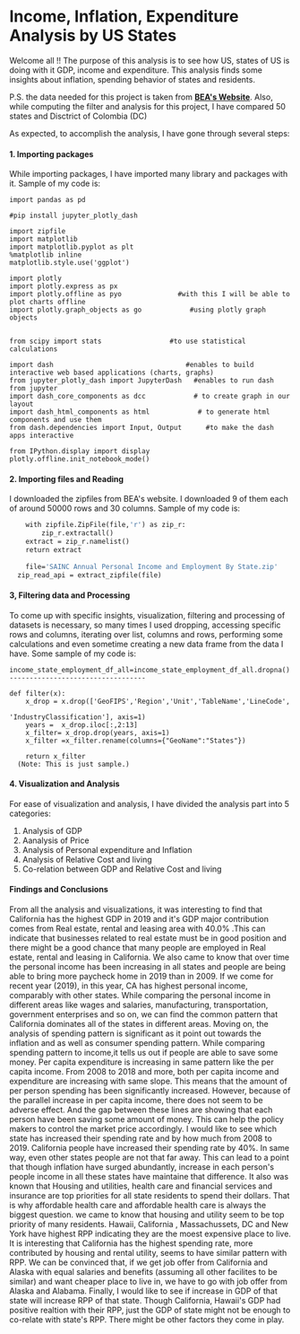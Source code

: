 # Income, Inflation, Expenditure Analysis by US States

Welcome all !! The purpose of this analysis is to see how US, states of US is doing with it GDP, income and expenditure. This analysis finds some insights about inflation, spending behavior of states and residents. 

P.S. the data needed for this project is taken from **[BEA's Website](https://apps.bea.gov/regional/downloadzip.cfm)**. Also, while computing the filter and analysis 
for this project, I have compared 50 states and Disctrict of Colombia (DC)

As expected, to accomplish the analysis, I have gone through several steps:

#### 1. Importing packages
While importing packages, I have imported many library and packages with it. Sample of my code is:
```
import pandas as pd

#pip install jupyter_plotly_dash

import zipfile
import matplotlib
import matplotlib.pyplot as plt
%matplotlib inline
matplotlib.style.use('ggplot')

import plotly
import plotly.express as px
import plotly.offline as pyo              #with this I will be able to plot charts offline
import plotly.graph_objects as go            #using plotly graph objects


from scipy import stats                 #to use statistical calculations

import dash                                 #enables to build interactive web based applications (charts, graphs)
from jupyter_plotly_dash import JupyterDash   #enables to run dash from jupyter
import dash_core_components as dcc            # to create graph in our layout 
import dash_html_components as html            # to generate html components and use them
from dash.dependencies import Input, Output      #to make the dash apps interactive

from IPython.display import display
plotly.offline.init_notebook_mode()
```
#### 2. Importing files and Reading
I downloaded the zipfiles from BEA's website. I downloaded 9 of them each of around 50000 rows and 30 columns.
Sample of my code is:
```def extract_zipfile(file):                        #extracting downloaded zipfiles
    with zipfile.ZipFile(file,'r') as zip_r:
        zip_r.extractall()
    extract = zip_r.namelist()
    return extract
    
    file='SAINC Annual Personal Income and Employment By State.zip'
  zip_read_api = extract_zipfile(file)
 ```
#### 3, Filtering data and Processing
To come up with specific insights, visualization, filtering and processing of datasets is necessary, so many times I used dropping, accessing specific rows and columns, iterating over list, columns and rows, performing some calculations and even sometime creating a new data frame from the data I have.
Some sample of my code is:
```
income_state_employment_df_all=income_state_employment_df_all.dropna()
----------------------------------

def filter(x):
    x_drop = x.drop(['GeoFIPS','Region','Unit','TableName','LineCode',
                                                               'IndustryClassification'], axis=1)
    years =  x_drop.iloc[:,2:13]
    x_filter= x_drop.drop(years, axis=1)
    x_filter =x_filter.rename(columns={"GeoName":"States"})
    
    return x_filter  
  (Note: This is just sample.)
   ```
#### 4. Visualization and Analysis
  
  For ease of visualization and analysis, I have divided the analysis part into 5 categories:
  1. Analysis of GDP
  2. Aanalysis of Price
  3. Analysis of Personal expenditure and Inflation
  4. Analysis of Relative Cost and living
  5. Co-relation between GDP and Relative Cost and living
  
 #### Findings and Conclusions
 
 From all the analysis and visualizations, it was interesting to find that California has the highest GDP in 2019 and it's GDP major contribution comes from Real estate, rental and leasing area with 40.0% .This can indicate that businesses related to real estate must be in good position and there might be a good chance that many people are employed in Real estate, rental and leasing in California. We also came to know that over time the personal income has been increasing in all states and people are being able to bring more paycheck home in 2019 than in 2009. If we come for recent year (2019), in this year, CA has highest personal income, comparably with other states. While comparing the personal income in different areas like wages and salaries, manufacturing, transportation, government enterprises and so on, we can find the common pattern that California dominates all of the states in different areas. Moving on, the analysis of spending pattern is significant as it point out towards the inflation and as well as consumer spending pattern. While comparing spending pattern to income,it tells us out if people are able to save some money. Per capita expenditure is increasing in same pattern like the per capita income. From 2008 to 2018 and more, both per capita income and expenditure are increasing with same slope. This means that the amount of per person spending has been significantly increased. However, because of the parallel increase in per capita income, there does not seem to be adverse effect. And the gap between these lines are showing that each person have been saving some amount of money. This can help the policy makers to control the market price accordingly. I would like to see which state has increased their spending rate and by how much from 2008 to 2019. California people have increased their spending rate by 40%. In same way, even other states people are not that far away. This can lead to a point that though inflation have surged abundantly, increase in each person's people income in all these states have maintaine that difference. It also was known that Housing and utilities, health care and financial services and insurance are top priorities for all state residents to spend their dollars. That is why affordable health care and affordable health care is always the biggest question. we came to know that housing and utility seem to be top priority of many residents. Hawaii, California , Massachussets, DC and New York have highest RPP indicating they are the moest expensive place to live. It is interesting that California has the highest spending rate, more contributed by housing and rental utility, seems to have similar pattern with RPP. We can be convinced that, if we get job offer from California and Alaska with equal salaries and benefits (assuming all other facilites to be similar) and want cheaper place to live in, we have to go with job offer from Alaska and Alabama.
 Finally, I would like to see if increase in GDP of that state will increase RPP of that state. Though California, Hawaii's GDP had positive realtion with their RPP, just the GDP of state might not be enough to co-relate with state's RPP. There might be other factors they come in play.


  
